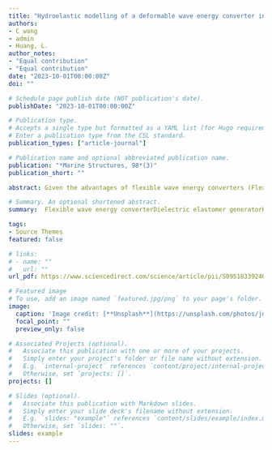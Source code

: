 ```yaml
---
title: "Hydroelastic modelling of a deformable wave energy converter including power take-off"
authors:
- C wang
- admin
- Huang, L.
author_notes:
- "Equal contribution"
- "Equal contribution"
date: "2023-10-01T00:00:00Z"
doi: ""

# Schedule page publish date (NOT publication's date).
publishDate: "2023-10-01T00:00:00Z"

# Publication type.
# Accepts a single type but formatted as a YAML list (for Hugo requirements).
# Enter a publication type from the CSL standard.
publication_types: ["article-journal"]

# Publication name and optional abbreviated publication name.
publication: "*Marine Structures, 98*(3)"
publication_short: ""

abstract: Given the advantages of flexible wave energy converters (FlexWECs), such as deformation-led energy harnessing and structural loading compliance, there has been a significant interest in FlexWECs in both academia and industries. To simulate the FlexWEC interaction with ocean surface waves, a 3D computational fluid-structure interaction approach is developed in this study. The fluid and solid governing equations are discretized using finite difference and finite element methods, respectively. An immersed boundary method is used to couple the two independent grid systems. A novel numerical technique is introduced to model the dielectric elastomer generator (DEG) as the power take-off (PTO). The wave energy capture performance is analysed for different PTO configurations and at various wave conditions. Based on the obtained results, the PTO damping coefficient and the relative wavelength range that maximizes the capture width ratio (CWR) are determined. The wavefield results also reveal the presence of wave-height enhancement and attenuation points around a single FlexWEC, providing potential site selection references when deploying multiple FlexWECs in an array. 

# Summary. An optional shortened abstract.
summary:  Flexible wave energy converterDielectric elastomer generatorHydroelasticityFluid-structure interactionComputational fluid dynamicsPower take-off

tags:
- Source Themes
featured: false

# links:
# - name: ""
#   url: ""
url_pdf: https://www.sciencedirect.com/science/article/pii/S0951833924001060

# Featured image
# To use, add an image named `featured.jpg/png` to your page's folder. 
image:
  caption: 'Image credit: [**Unsplash**](https://unsplash.com/photos/jdD8gXaTZsc)'
  focal_point: ""
  preview_only: false

# Associated Projects (optional).
#   Associate this publication with one or more of your projects.
#   Simply enter your project's folder or file name without extension.
#   E.g. `internal-project` references `content/project/internal-project/index.md`.
#   Otherwise, set `projects: []`.
projects: []

# Slides (optional).
#   Associate this publication with Markdown slides.
#   Simply enter your slide deck's filename without extension.
#   E.g. `slides: "example"` references `content/slides/example/index.md`.
#   Otherwise, set `slides: ""`.
slides: example
---
```


<!-- {{% callout note %}}
Click the *Cite* button above to demo the feature to enable visitors to import publication metadata into their reference management software.
{{% /callout %}}

{{% callout note %}}
Create your slides in Markdown - click the *Slides* button to check out the example.
{{% /callout %}}

Add the publication's **full text** or **supplementary notes** here. You can use rich formatting such as including [code, math, and images](https://docs.hugoblox.com/content/writing-markdown-latex/). -->
